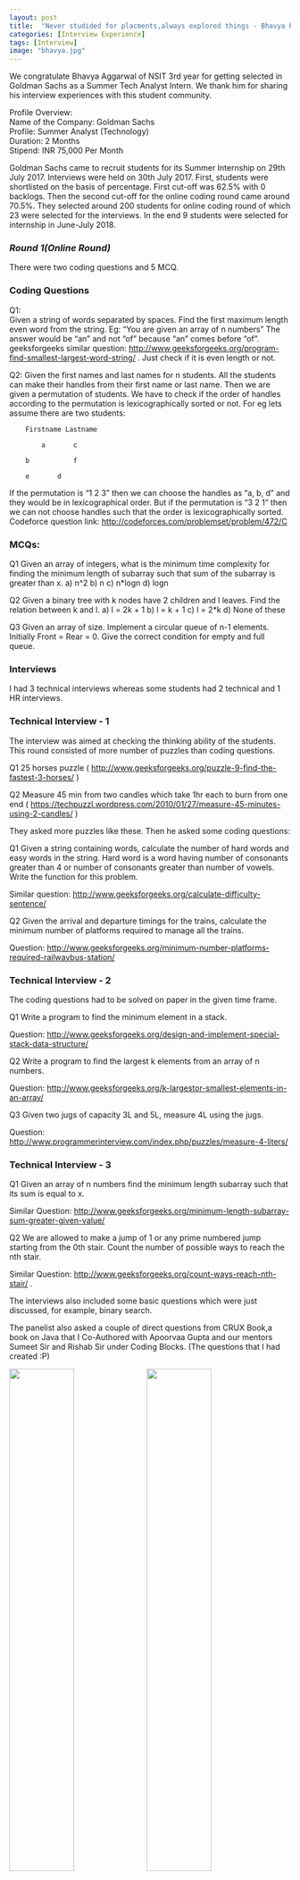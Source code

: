 ```yaml
---
layout: post
title:  "Never studided for placments,always explored things - Bhavya bags GS Offer"
categories: [Interview Experience]
tags: [Interview] 
image: "bhavya.jpg"
---
```


We congratulate Bhavya Aggarwal of NSIT 3rd year for getting selected in Goldman Sachs as a Summer Tech Analyst Intern. We thank him for sharing his interview experiences with this student community. 

Profile Overview:  
Name of the Company: Goldman Sachs  
Profile: Summer Analyst (Technology)  
Duration: 2 Months  
Stipend: INR 75,000 Per Month  


Goldman Sachs came to recruit students for its Summer Internship on 29th July 2017. Interviews were held on 30th July 2017.
First, students were shortlisted on the basis of percentage. First cut-off was 62.5% with 0 backlogs. Then the second cut-off for the online coding round came around 70.5%.
They selected around 200 students for online coding round of which 23 were selected for the interviews. In the end 9 students were selected for internship in June-July 2018.

### ***Round 1(Online Round)***
There were two coding questions and 5 MCQ.

### Coding Questions  
Q1:  
Given a string of words separated by spaces. Find the first maximum length even word from the string.
Eg: “You are given an array of n numbers”
The answer would be “an” and not “of” because “an” comes before “of”.
geeksforgeeks similar question: http://www.geeksforgeeks.org/program-find-smallest-largest-word-string/ . Just check if it is even length or not.
  
Q2: 
Given the first names and last names for n students. All the students can make their handles from their first name or last name. Then we are given a permutation of students. We have to check if the order of handles according to the permutation is lexicographically sorted or not. 
For eg lets assume there are two students:
```
	Firstname Lastname

      	a 		c

	b   		f

	e		d
```
If the permutation is “1 2 3” then we can choose the handles as “a, b, d” and they would be in lexicographical order. But if the permutation is “3 2 1” then we can not choose handles such that the order is lexicographically sorted.
Codeforce question link: http://codeforces.com/problemset/problem/472/C

### MCQs:
Q1
Given an array of integers, what is the minimum time complexity for finding the minimum length of subarray such that sum of the subarray is greater than x.
a) n^2
b) n
c) n*logn
d) logn

Q2
Given a binary tree with k nodes have 2 children and l leaves. Find the relation between k and l.
a) l = 2k + 1
b) l = k + 1
c) l = 2*k
d) None of these

Q3
Given an array of size. Implement a circular queue of n-1 elements. Initially Front = Rear = 0. Give the correct condition for empty and full queue.

### **Interviews**
I had 3 technical interviews whereas some students had 2 technical and 1 HR interviews. 

### Technical Interview - 1
The interview was aimed at checking the thinking ability of the students. This round consisted of more number of puzzles than coding questions.

Q1 25 horses puzzle ( http://www.geeksforgeeks.org/puzzle-9-find-the-fastest-3-horses/ )

Q2 Measure 45 min from two candles which take 1hr each to burn from one end ( https://techpuzzl.wordpress.com/2010/01/27/measure-45-minutes-using-2-candles/ )

They asked more puzzles like these.
Then he asked some coding questions:

Q1 Given a string containing words, calculate the number of hard words and easy words in the string. Hard word is a word having number of consonants greater than 4 or number of consonants greater than number of vowels. Write the function for this problem. 

Similar question: http://www.geeksforgeeks.org/calculate-difficulty-sentence/ 

Q2 Given the arrival and departure timings for the trains, calculate the minimum number of platforms required to manage all the trains. 

Question: http://www.geeksforgeeks.org/minimum-number-platforms-required-railwaybus-station/ 

### Technical Interview - 2
The coding questions had to be solved on paper in the given time frame.

Q1 Write a program to find the minimum element in a stack.

Question: http://www.geeksforgeeks.org/design-and-implement-special-stack-data-structure/ 

Q2 Write a program to find the largest k elements from an array of n numbers.

Question: http://www.geeksforgeeks.org/k-largestor-smallest-elements-in-an-array/ 

Q3 Given two jugs of capacity 3L and 5L, measure 4L using the jugs.

Question: http://www.programmerinterview.com/index.php/puzzles/measure-4-liters/ 

### Technical Interview - 3
Q1 Given an array of n numbers find the minimum length subarray such that its sum is equal to x.

Similar Question: http://www.geeksforgeeks.org/minimum-length-subarray-sum-greater-given-value/ 

Q2 We are allowed to make a jump of 1 or any prime numbered jump starting from the 0th stair. Count the number of possible ways to reach the nth stair.

Similar Question: http://www.geeksforgeeks.org/count-ways-reach-nth-stair/ .

The interviews also included some basic questions which were just discussed, for example, binary search. 

The panelist also asked a couple of direct questions from CRUX Book,a book on Java that I Co-Authored with Apoorvaa Gupta and our mentors Sumeet Sir and Rishab Sir under Coding Blocks. (The questions that I had created :P)

<img src="/resources/images/crux/cover.jpeg" style="width:48%;display:inline-block">
<img src="/resources/images/crux/index.jpeg" style="width:48%;display:inline-block">

I would like to thank all my mentors from Coding Blocks - Arnav Sir, Prateek Sir, Rajesh Sir, Priyanshu Sir for constant support and guidance. I wouldn’t think twice before accepting that my experience and skill enhancement at Coding Blocks is the reason behind my success at the interview.

Bhavya Aggarwal  
3rd Year  
NSIT
